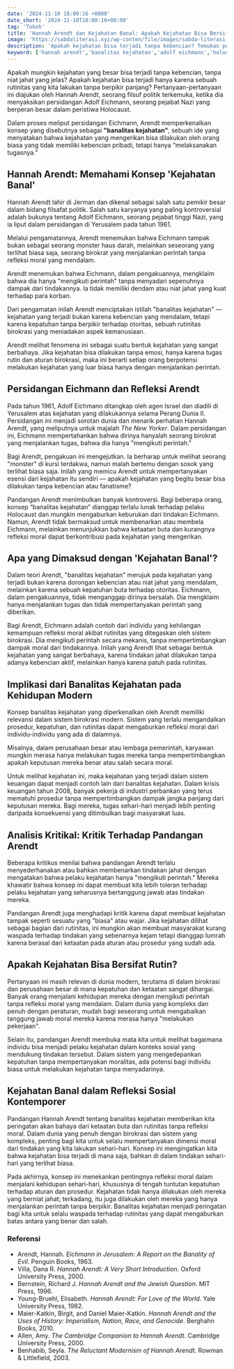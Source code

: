 ```yaml
---
date: '2024-11-10 18:00:16 +0800'
date_short: '2024-11-10T18:00:16+08:00'
tag: 'Tokoh'
title: 'Hannah Arendt dan Kejahatan Banal: Apakah Kejahatan Bisa Bersifat Rutin?'
image: 'https://sabdaliterasi.xyz/wp-conten/file/images/sabda-literasi-hannah-arendt-dan-kejahatan-banal-apakah-kejahatan-bisa-bersifat-rutin.jpg'
description: 'Apakah kejahatan bisa terjadi tanpa kebencian? Temukan pemikiran Hannah Arendt tentang banalitas kejahatan dan bagaimana rutinitas bisa menciptakan kejahatan.'
keyword: ['hannah arendt','banalitas kejahatan','adolf eichmann','holocaust','kejahatan tanpa kebencian','ketaatan birokrasi','etika dan moralitas','kejahatan rutin','totalitarianisme','pemikiran politik','ketidakberpikiran','pengadilan eichmann','kejahatan negara','the act of killing','konsep kekuasaan arendt','birokrasi modern','tanggung jawab individu','refleksi moral','krisis moralitas','etika sosial','kejahatan banal','rutinitas kejahatan','ketaatan buta','kritik terhadap arendt','kepatuhan tanpa moral','kejahatan']
---
```

<p>Apakah mungkin kejahatan yang besar bisa terjadi tanpa kebencian, tanpa niat jahat yang jelas? Apakah kejahatan bisa terjadi hanya karena sebuah rutinitas yang kita lakukan tanpa berpikir panjang? Pertanyaan-pertanyaan ini diajukan oleh Hannah Arendt, seorang filsuf politik terkemuka, ketika dia menyaksikan persidangan Adolf Eichmann, seorang pejabat Nazi yang berperan besar dalam peristiwa Holocaust. </p><p>Dalam proses meliput persidangan Eichmann, Arendt memperkenalkan konsep yang disebutnya sebagai <strong>"banalitas kejahatan"</strong>, sebuah ide yang menyatakan bahwa kejahatan yang mengerikan bisa dilakukan oleh orang biasa yang tidak memiliki kebencian pribadi, tetapi hanya “melaksanakan tugasnya.”</p><h2><strong>Hannah Arendt: Memahami Konsep 'Kejahatan Banal'</strong></h2><p>Hannah Arendt lahir di Jerman dan dikenal sebagai salah satu pemikir besar dalam bidang filsafat politik. Salah satu karyanya yang paling kontroversial adalah bukunya tentang Adolf Eichmann, seorang pejabat tinggi Nazi, yang ia liput dalam persidangan di Yerusalem pada tahun 1961. </p><p>Melalui pengamatannya, Arendt menemukan bahwa Eichmann tampak bukan sebagai seorang monster haus darah, melainkan seseorang yang terlihat biasa saja, seorang birokrat yang menjalankan perintah tanpa refleksi moral yang mendalam.</p><p>Arendt menemukan bahwa Eichmann, dalam pengakuannya, mengklaim bahwa dia hanya "mengikuti perintah" tanpa menyadari sepenuhnya dampak dari tindakannya. Ia tidak memiliki dendam atau niat jahat yang kuat terhadap para korban. </p><p>Dari pengamatan inilah Arendt menciptakan istilah "banalitas kejahatan" — kejahatan yang terjadi bukan karena kebencian yang mendalam, tetapi karena kepatuhan tanpa berpikir terhadap otoritas, sebuah rutinitas birokrasi yang meniadakan aspek kemanusiaan.</p><p>Arendt melihat fenomena ini sebagai suatu bentuk kejahatan yang sangat berbahaya. Jika kejahatan bisa dilakukan tanpa emosi, hanya karena tugas rutin dan aturan birokrasi, maka ini berarti setiap orang berpotensi melakukan kejahatan yang luar biasa hanya dengan menjalankan perintah.</p><h2><strong>Persidangan Eichmann dan Refleksi Arendt</strong></h2><p>Pada tahun 1961, Adolf Eichmann ditangkap oleh agen Israel dan diadili di Yerusalem atas kejahatan yang dilakukannya selama Perang Dunia II. Persidangan ini menjadi sorotan dunia dan menarik perhatian Hannah Arendt, yang meliputnya untuk majalah <em>The New Yorker</em>. Dalam persidangan ini, Eichmann mempertahankan bahwa dirinya hanyalah seorang birokrat yang menjalankan tugas, bahwa dia hanya "mengikuti perintah."</p><p>Bagi Arendt, pengakuan ini mengejutkan. Ia berharap untuk melihat seorang "monster" di kursi terdakwa, namun malah bertemu dengan sosok yang terlihat biasa saja. Inilah yang memicu Arendt untuk mempertanyakan esensi dari kejahatan itu sendiri — apakah kejahatan yang begitu besar bisa dilakukan tanpa kebencian atau fanatisme?</p><p>Pandangan Arendt menimbulkan banyak kontroversi. Bagi beberapa orang, konsep “banalitas kejahatan” dianggap terlalu lunak terhadap pelaku Holocaust dan mungkin mengaburkan keburukan dari tindakan Eichmann. Namun, Arendt tidak bermaksud untuk membenarkan atau membela Eichmann, melainkan menunjukkan bahwa ketaatan buta dan kurangnya refleksi moral dapat berkontribusi pada kejahatan yang mengerikan.</p><h2><strong>Apa yang Dimaksud dengan 'Kejahatan Banal'?</strong></h2><p>Dalam teori Arendt, "banalitas kejahatan" merujuk pada kejahatan yang terjadi bukan karena dorongan kebencian atau niat jahat yang mendalam, melainkan karena sebuah kepatuhan buta terhadap otoritas. Eichmann, dalam pengakuannya, tidak menganggap dirinya bersalah. Dia mengklaim hanya menjalankan tugas dan tidak mempertanyakan perintah yang diberikan.</p><p>Bagi Arendt, Eichmann adalah contoh dari individu yang kehilangan kemampuan refleksi moral akibat rutinitas yang ditegaskan oleh sistem birokrasi. Dia mengikuti perintah secara mekanis, tanpa mempertimbangkan dampak moral dari tindakannya. Inilah yang Arendt lihat sebagai bentuk kejahatan yang sangat berbahaya, karena tindakan jahat dilakukan tanpa adanya kebencian aktif, melainkan hanya karena patuh pada rutinitas.</p><h2><strong>Implikasi dari Banalitas Kejahatan pada Kehidupan Modern</strong></h2><p>Konsep banalitas kejahatan yang diperkenalkan oleh Arendt memiliki relevansi dalam sistem birokrasi modern. Sistem yang terlalu mengandalkan prosedur, kepatuhan, dan rutinitas dapat mengaburkan refleksi moral dari individu-individu yang ada di dalamnya. </p><p>Misalnya, dalam perusahaan besar atau lembaga pemerintah, karyawan mungkin merasa hanya melakukan tugas mereka tanpa mempertimbangkan apakah keputusan mereka benar atau salah secara moral.</p><p>Untuk melihat kejahatan ini, maka kejahatan yang terjadi dalam sistem keuangan dapat menjadi contoh lain dari banalitas kejahatan. Dalam krisis keuangan tahun 2008, banyak pekerja di industri perbankan yang terus mematuhi prosedur tanpa mempertimbangkan dampak jangka panjang dari keputusan mereka. Bagi mereka, tugas sehari-hari menjadi lebih penting daripada konsekuensi yang ditimbulkan bagi masyarakat luas.</p><h2><strong>Analisis Kritikal: Kritik Terhadap Pandangan Arendt</strong></h2><p>Beberapa kritikus menilai bahwa pandangan Arendt terlalu menyederhanakan atau bahkan membenarkan tindakan jahat dengan mengatakan bahwa pelaku kejahatan hanya "mengikuti perintah." Mereka khawatir bahwa konsep ini dapat membuat kita lebih toleran terhadap pelaku kejahatan yang seharusnya bertanggung jawab atas tindakan mereka.</p><p>Pandangan Arendt juga menghadapi kritik karena dapat membuat kejahatan tampak seperti sesuatu yang "biasa" atau wajar. Jika kejahatan dilihat sebagai bagian dari rutinitas, ini mungkin akan membuat masyarakat kurang waspada terhadap tindakan yang sebenarnya kejam tetapi dianggap lumrah karena berasal dari ketaatan pada aturan atau prosedur yang sudah ada.</p><h2><strong>Apakah Kejahatan Bisa Bersifat Rutin?</strong></h2><p>Pertanyaan ini masih relevan di dunia modern, terutama di dalam birokrasi dan perusahaan besar di mana kepatuhan dan ketaatan sangat dihargai. Banyak orang menjalani kehidupan mereka dengan mengikuti perintah tanpa refleksi moral yang mendalam. Dalam dunia yang kompleks dan penuh dengan peraturan, mudah bagi seseorang untuk mengabaikan tanggung jawab moral mereka karena merasa hanya "melakukan pekerjaan".</p><p>Selain itu, pandangan Arendt membuka mata kita untuk melihat bagaimana individu bisa menjadi pelaku kejahatan dalam konteks sosial yang mendukung tindakan tersebut. Dalam sistem yang mengedepankan kepatuhan tanpa mempertanyakan moralitas, ada potensi bagi individu biasa untuk melakukan kejahatan tanpa menyadarinya.</p><h2><strong>Kejahatan Banal dalam Refleksi Sosial Kontemporer</strong></h2><p>Pandangan Hannah Arendt tentang banalitas kejahatan memberikan kita peringatan akan bahaya dari ketaatan buta dan rutinitas tanpa refleksi moral. Dalam dunia yang penuh dengan birokrasi dan sistem yang kompleks, penting bagi kita untuk selalu mempertanyakan dimensi moral dari tindakan yang kita lakukan sehari-hari. Konsep ini mengingatkan kita bahwa kejahatan bisa terjadi di mana saja, bahkan di dalam tindakan sehari-hari yang terlihat biasa.</p><p>Pada akhirnya, konsep ini menekankan pentingnya refleksi moral dalam menjalani kehidupan sehari-hari, khususnya di tengah tuntutan kepatuhan terhadap aturan dan prosedur. Kejahatan tidak hanya dilakukan oleh mereka yang berniat jahat; terkadang, itu juga dilakukan oleh mereka yang hanya menjalankan perintah tanpa berpikir. Banalitas kejahatan menjadi peringatan bagi kita untuk selalu waspada terhadap rutinitas yang dapat mengaburkan batas antara yang benar dan salah.</p><h3>Referensi</h3><ul><li>Arendt, Hannah. <em>Eichmann in Jerusalem: A Report on the Banality of Evil</em>. Penguin Books, 1963.</li><li>Villa, Dana R. <em>Hannah Arendt: A Very Short Introduction</em>. Oxford University Press, 2000.</li><li>Bernstein, Richard J. <em>Hannah Arendt and the Jewish Question</em>. MIT Press, 1996.</li><li>Young-Bruehl, Elisabeth. <em>Hannah Arendt: For Love of the World</em>. Yale University Press, 1982.</li><li>Maier-Katkin, Birgit, and Daniel Maier-Katkin. <em>Hannah Arendt and the Uses of History: Imperialism, Nation, Race, and Genocide</em>. Berghahn Books, 2010.</li><li>Allen, Amy. <em>The Cambridge Companion to Hannah Arendt</em>. Cambridge University Press, 2000.</li><li>Benhabib, Seyla. <em>The Reluctant Modernism of Hannah Arendt</em>. Rowman &amp; Littlefield, 2003.</li></ul>